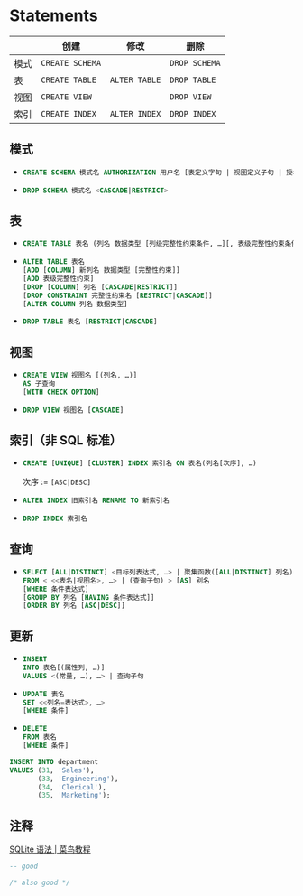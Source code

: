 # Statements
| | 创建 | 修改 | 删除 |
|--- | --- | --- | --- |
|模式 | `CREATE SCHEMA` |  | `DROP SCHEMA` |
|表 | `CREATE TABLE` | `ALTER TABLE` | `DROP TABLE` |
|视图 | `CREATE VIEW` |  | `DROP VIEW` |
|索引 | `CREATE INDEX` | `ALTER INDEX` | `DROP INDEX` |

## 模式
- ```sql
  CREATE SCHEMA 模式名 AUTHORIZATION 用户名 [表定义字句 | 视图定义子句 | 授权定义子句]
  ```
- ```sql
  DROP SCHEMA 模式名 <CASCADE|RESTRICT>
  ```

## 表
- ```sql
  CREATE TABLE 表名 (列名 数据类型 [列级完整性约束条件, …][, 表级完整性约束条件])
  ```
- ```sql
  ALTER TABLE 表名
  [ADD [COLUMN] 新列名 数据类型 [完整性约束]]
  [ADD 表级完整性约束]
  [DROP [COLUMN] 列名 [CASCADE|RESTRICT]]
  [DROP CONSTRAINT 完整性约束名 [RESTRICT|CASCADE]]
  [ALTER COLUMN 列名 数据类型]
  ```
- ```sql
  DROP TABLE 表名 [RESTRICT|CASCADE]
  ```

## 视图
- ```sql
  CREATE VIEW 视图名 [(列名, …)]
  AS 子查询
  [WITH CHECK OPTION]
  ```
- ```sql
  DROP VIEW 视图名 [CASCADE]
  ```

## 索引（非 SQL 标准）
- ```sql
  CREATE [UNIQUE] [CLUSTER] INDEX 索引名 ON 表名(列名[次序], …)
  ```
  次序 := `[ASC|DESC]`
- ```sql
  ALTER INDEX 旧索引名 RENAME TO 新索引名
  ```
- ```sql
  DROP INDEX 索引名
  ```

## 查询
- ```sql
  SELECT [ALL|DISTINCT] <目标列表达式, …> | 聚集函数([ALL|DISTINCT] 列名)
  FROM < <<表名|视图名>, …> | (查询子句) > [AS] 别名
  [WHERE 条件表达式]
  [GROUP BY 列名 [HAVING 条件表达式]]
  [ORDER BY 列名 [ASC|DESC]]
  ```

## 更新
- ```sql
  INSERT
  INTO 表名[(属性列, …)]
  VALUES <(常量, …), …> | 查询子句
  ```
- ```sql
  UPDATE 表名
  SET <<列名=表达式>, …>
  [WHERE 条件]
  ```
- ```sql
  DELETE
  FROM 表名
  [WHERE 条件]
  ```

```sql
INSERT INTO department
VALUES (31, 'Sales'),
       (33, 'Engineering'),
       (34, 'Clerical'),
       (35, 'Marketing');
```

## 注释
[SQLite 语法 | 菜鸟教程](https://www.runoob.com/sqlite/sqlite-syntax.html)
```sql
-- good
```
```sql
/* also good */
```